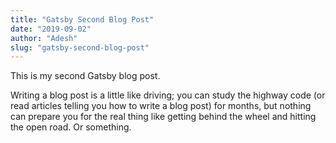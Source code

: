 ```yaml
---
title: "Gatsby Second Blog Post"
date: "2019-09-02"
author: "Adesh"
slug: "gatsby-second-blog-post"
---
```


This is my second Gatsby blog post.

Writing a blog post is a little like driving; you can study the highway code (or read articles telling you how to write a blog post) for months, but nothing can prepare you for the real thing like getting behind the wheel and hitting the open road. Or something.
